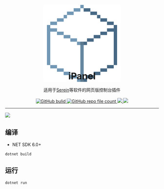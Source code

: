 <p align="center">
  <img src="src/Sources/logo.png" style="width:50%;min-width:150px; margin:-40px">
  <br>
  <b style="font-size:30px">iPanel</b>
  <br>
  <br>
  适用于<a href="https://serein.cc/">Serein</a>等软件的网页版控制台插件
  <br>
  <br>
  <a href="https://github.com/Zaitonn/iPanel/actions/workflows/build.yml">
    <img alt="GitHub bulid" src="https://img.shields.io/github/actions/workflow/status/Zaitonn/iPanel/build.yml?branch=main&color=blue">
  </a>
  <a href="https://github.com/Zaitonn/iPanel">
    <img alt="GitHub repo file count" src="https://img.shields.io/github/languages/code-size/Zaitonn/iPanel">
  </a>
  <a href="https://dotnet.microsoft.com/zh-cn/download/dotnet/6.0">
    <img src="https://img.shields.io/badge/NET-Framework_472-512BD4">
    <img src="https://img.shields.io/badge/NET-6.0-512BD4">
  </a>
  <hr>
  <img src="https://ipanel.serein.cc/img/webconsole.gif">
  <br>
</p>

## 编译

- NET SDK 6.0+

```sh
dotnet build
```

## 运行

```sh
dotnet run
```
